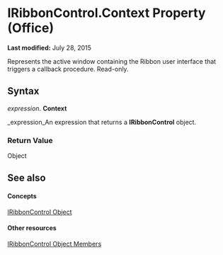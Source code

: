 
# IRibbonControl.Context Property (Office)

 **Last modified:** July 28, 2015

Represents the active window containing the Ribbon user interface that triggers a callback procedure. Read-only.

## Syntax

 _expression_. **Context**

 _expression_An expression that returns a  **IRibbonControl** object.


### Return Value

Object


## See also


#### Concepts


 [IRibbonControl Object](63aef709-e1d3-b1a6-76af-b568ad0e69ae.md)
#### Other resources


 [IRibbonControl Object Members](396d85dc-ddd5-8985-0830-22ee5b1579dc.md)
